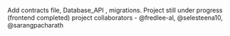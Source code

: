 Add contracts file, Database_API , migrations. 
Project still under progress (frontend completed)
project collaborators - @fredlee-al, @selesteena10, @sarangpacharath
